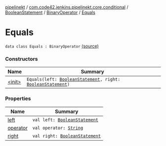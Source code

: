 [pipelinekt](../../../../index.md) / [com.code42.jenkins.pipelinekt.core.conditional](../../../index.md) / [BooleanStatement](../../index.md) / [BinaryOperator](../index.md) / [Equals](./index.md)

# Equals

`data class Equals : BinaryOperator` [(source)](https://github.com/code42/pipelinekt/tree/master/core/src/main/kotlin/com/code42/jenkins/pipelinekt/core/conditional/BooleanStatement.kt#L35)

### Constructors

| Name | Summary |
|---|---|
| [&lt;init&gt;](-init-.md) | `Equals(left: `[`BooleanStatement`](../../index.md)`, right: `[`BooleanStatement`](../../index.md)`)` |

### Properties

| Name | Summary |
|---|---|
| [left](left.md) | `val left: `[`BooleanStatement`](../../index.md) |
| [operator](operator.md) | `val operator: `[`String`](https://kotlinlang.org/api/latest/jvm/stdlib/kotlin/-string/index.html) |
| [right](right.md) | `val right: `[`BooleanStatement`](../../index.md) |
